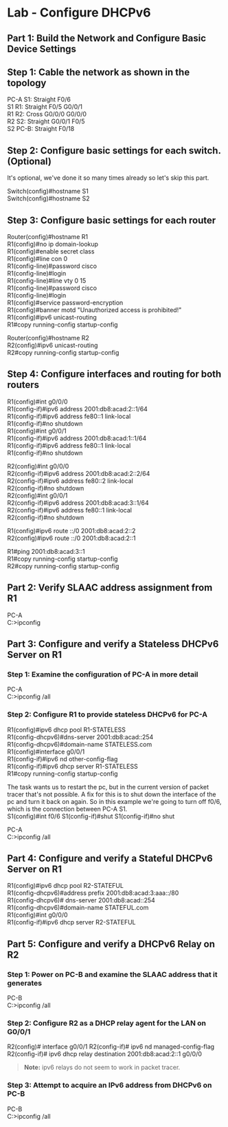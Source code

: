 # Lab - Configure DHCPv6

## Part 1: Build the Network and Configure Basic Device Settings

## Step 1: Cable the network as shown in the topology

PC-A S1: Straight F0/6  
S1 R1: Straight F0/5 G0/0/1  
R1 R2: Cross G0/0/0 G0/0/0  
R2 S2: Straight G0/0/1 F0/5  
S2 PC-B: Straight F0/18  

## Step 2: Configure basic settings for each switch. (Optional)

It's optional, we've done it so many times already so let's skip this part.  

Switch(config)#hostname S1  
Switch(config)#hostname S2  

## Step 3: Configure basic settings for each router

Router(config)#hostname R1  
R1(config)#no ip domain-lookup  
R1(config)#enable secret class  
R1(config)#line con 0  
R1(config-line)#password cisco  
R1(config-line)#login  
R1(config-line)#line vty 0 15  
R1(config-line)#password cisco  
R1(config-line)#login  
R1(config)#service password-encryption  
R1(config)#banner motd "Unauthorized access is prohibited!"  
R1(config)#ipv6 unicast-routing  
R1#copy running-config startup-config  

Router(config)#hostname R2  
R2(config)#ipv6 unicast-routing  
R2#copy running-config startup-config  

## Step 4: Configure interfaces and routing for both routers

R1(config)#int g0/0/0  
R1(config-if)#ipv6 address 2001:db8:acad:2::1/64  
R1(config-if)#ipv6 address fe80::1 link-local  
R1(config-if)#no shutdown  
R1(config)#int g0/0/1  
R1(config-if)#ipv6 address 2001:db8:acad:1::1/64  
R1(config-if)#ipv6 address fe80::1 link-local  
R1(config-if)#no shutdown  

R2(config)#int g0/0/0  
R2(config-if)#ipv6 address  2001:db8:acad:2::2/64  
R2(config-if)#ipv6 address fe80::2 link-local  
R2(config-if)#no shutdown  
R2(config)#int g0/0/1  
R2(config-if)#ipv6 address 2001:db8:acad:3::1/64  
R2(config-if)#ipv6 address fe80::1 link-local  
R2(config-if)#no shutdown  

R1(config)#ipv6 route ::/0 2001:db8:acad:2::2  
R2(config)#ipv6 route ::/0 2001:db8:acad:2::1  

R1#ping 2001:db8:acad:3::1  
R1#copy running-config startup-config  
R2#copy running-config startup-config  

## Part 2: Verify SLAAC address assignment from R1

PC-A  
C:\>ipconfig  

## Part 3: Configure and verify a Stateless DHCPv6 Server on R1

### Step 1: Examine the configuration of PC-A in more detail

PC-A  
C:\>ipconfig /all  

### Step 2: Configure R1 to provide stateless DHCPv6 for PC-A

R1(config)#ipv6 dhcp pool R1-STATELESS  
R1(config-dhcpv6)#dns-server 2001:db8:acad::254  
R1(config-dhcpv6)#domain-name STATELESS.com  
R1(config)#interface g0/0/1  
R1(config-if)#ipv6 nd other-config-flag  
R1(config-if)#ipv6 dhcp server R1-STATELESS  
R1#copy running-config startup-config  

The task wants us to restart the pc, but in the current version of packet tracer that's not possible. A fix for this is to shut down the interface of the pc and turn it back on again. So in this example we're going to turn off f0/6, which is the connection between PC-A S1.  
S1(config)#int f0/6
S1(config-if)#shut
S1(config-if)#no shut

PC-A  
C:\>ipconfig /all  

## Part 4: Configure and verify a Stateful DHCPv6 Server on R1

R1(config)#ipv6 dhcp pool R2-STATEFUL  
R1(config-dhcpv6)#address prefix 2001:db8:acad:3:aaa::/80  
R1(config-dhcpv6)# dns-server 2001:db8:acad::254  
R1(config-dhcpv6)#domain-name STATEFUL.com  
R1(config)#int g0/0/0  
R1(config-if)#ipv6 dhcp server R2-STATEFUL  

## Part 5: Configure and verify a DHCPv6 Relay on R2

### Step 1: Power on PC-B and examine the SLAAC address that it generates

PC-B  
C:\>ipconfig /all  

### Step 2: Configure R2 as a DHCP relay agent for the LAN on G0/0/1

R2(config)# interface g0/0/1
R2(config-if)# ipv6 nd managed-config-flag
R2(config-if)# ipv6 dhcp relay destination 2001:db8:acad:2::1 g0/0/0
> **Note:** ipv6 relays do not seem to work in packet tracer.

### Step 3: Attempt to acquire an IPv6 address from DHCPv6 on PC-B

PC-B  
C:\>ipconfig /all
